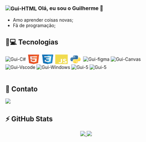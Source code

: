 ### <img align="center" alt="Gui-HTML" height="50" width="50" src="https://img.icons8.com/bubbles/344/man-in-blue-t-shirt.png"> Olá, eu sou o Guilherme 👋 

* Amo aprender coisas novas;
* Fã de programação;

## 🚀💻 Tecnologias

<div style="display: inline_block">
  <img align="center" alt="Gui-C#" height="30" width="40" src="https://icons8.com/icon/40669/c%2B%2B">
  <img align="center" alt="Gui-HTML" height="30" width="40" src="https://raw.githubusercontent.com/devicons/devicon/master/icons/html5/html5-original.svg">
  <img align="center" alt="Gui-CSS" height="30" width="40" src="https://raw.githubusercontent.com/devicons/devicon/master/icons/css3/css3-original.svg">
  <img align="center" alt="Gui-Js" height="30" width="40" src="https://raw.githubusercontent.com/devicons/devicon/master/icons/javascript/javascript-plain.svg">
  <img align="center" alt="Gui-Python" height="30" width="40" src="https://raw.githubusercontent.com/devicons/devicon/master/icons/python/python-original.svg">
  <img align="center" alt="Gui-figma" height="30" width="40" src="https://cdn.jsdelivr.net/gh/devicons/devicon/icons/figma/figma-original.svg">
  <img align="center" alt="Gui-Canvas" height="30" width="40" src="https://cdn.jsdelivr.net/gh/devicons/devicon/icons/canva/canva-original.svg">
  <img align="center" alt="Gui-Vscode" height="30" width="40" src="https://cdn.jsdelivr.net/gh/devicons/devicon/icons/vscode/vscode-original.svg">
  <img align="center" alt="Gui-Windows" height="30" width="40" src="https://cdn.jsdelivr.net/gh/devicons/devicon/icons/windows8/windows8-original.svg">
  <img align="center" alt="Gui-5" height="30" width="30" src="https://upload.wikimedia.org/wikipedia/en/0/0b/VSDC_logo_png.png">
  <img align="center" alt="Gui-5" height="35" width="35" src="https://img.icons8.com/fluency/344/microsoft-office-2019.png">

</div>

<br/>

## 📌	 Contato

<a href="https://www.linkedin.com/in/guilherme-henrique-diniz-carvalho/" target="_blank"><img src="https://img.shields.io/badge/-LinkedIn-%230077B5?style=for-the-badge&logo=linkedin&logoColor=white" target="_blank"></a> 

## ⚡ GitHub Stats

<div align="center">
  <a href="https://github.com/Ghenriquediniz">
  <img height="180em" src="https://github-readme-stats.vercel.app/api?username=Ghenriquediniz&show_icons=true&theme=dracula&include_all_commits=true&count_private=true"/>
  <img height="180em" src="https://github-readme-stats.vercel.app/api/top-langs/?username=Ghenriquediniz&layout=compact&langs_count=7&theme=dracula"/>
</div>
